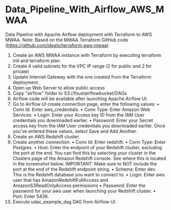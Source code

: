 # Data_Pipeline_With_Airflow_AWS_MWAA
Data Pipeline with Apache Airflow deployment with Terraform to AWS MWAA.
Note: Based on the MWAA Terraform GitHub code (https://github.com/idealo/terraform-aws-mwaa).

1. Create an AWS MWAA instance with Terraform by executing terraform init and terraform plan.
2. Create 4 valid subnets for the VPC IP range (2 for public and 2 for private)
3. Update Internet Gateway with the one created from the Terraform deployment.
4. Open up Web Server to allow public access
5. Copy "airflow" folder to S3://foustairflowbucket/DAGs
6. Airflow code will be available after launching Apache Airflow UI.
7. Go to Airflow UI create connection page, enter the following values:
  •	Conn Id: Enter aws_credentials.
  •	Conn Type: Enter Amazon Web Services.
  •	Login: Enter your Access key ID from the IAM User credentials you downloaded earlier.
  •	Password: Enter your Secret access key from the IAM User credentials you downloaded earlier.
  Once you've entered these values, select Save and Add Another.
8. Create an AWS Redshift cluster.
9. Create another connection:
  •	Conn Id: Enter redshift.
  •	Conn Type: Enter Postgres.
  •	Host: Enter the endpoint of your Redshift cluster, excluding the port at the end. You can find this by selecting your cluster in the Clusters page of the Amazon Redshift console. See where this is located in the screenshot below. IMPORTANT: Make sure to NOT include the port at the end of the Redshift endpoint string.
  •	Schema: Enter dev. This is the Redshift database you want to connect to.
  •	Login: Enter aws user that has AmazonRedshiftFullAccess and AmazonS3ReadOnlyAccess permissions
  •	Password: Enter the password for your aws user when launching your Redshift cluster.
  •	Port: Enter 5439.
 10. Execute udac_example_dag DAG from Airflow UI.



